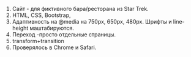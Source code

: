 1) Сайт - для фиктивного бара/ресторана из Star Trek.
2) HTML, CSS, Bootstrap, 
3) Адаптивность на @media на 750px,  650px, 480px.  Шрифты и line-height маштабируются. 
4) Переход  -просто отдельные страницы.
5) transform+transition
6) Проверялось в Chrome и Safari.
